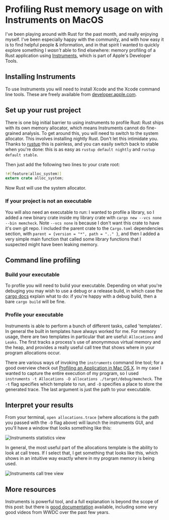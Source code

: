 # Profiling Rust memory usage on with Instruments on MacOS

I've been playing around with Rust for the past month, and really enjoying myself. I've been especially happy with the community, and with how easy it is to find helpful people & information, and in that spirit I wanted to quickly explore something I _wasn't_ able to find elsewhere: memory profiling of a Rust application using [Instruments](https://developer.apple.com/library/content/documentation/DeveloperTools/Conceptual/InstrumentsUserGuide/), which is part of Apple's Developer Tools.

## Installing Instruments

To use Instruments you will need to install Xcode and the Xcode command line tools. These are freely available from [developer.apple.com](http://developer.apple.com). 

## Set up your rust project

There is one big initial barrier to using instruments to profile Rust: Rust ships with its own memory allocator, which means Instruments cannot do fine-grained analysis. To get around this, you will need to switch to the system allocator. This involves installing nightly Rust. Don't let this intimidate you. Thanks to [rustup](https://www.rustup.rs) this is painless, and you can easily switch back to stable when you're done: this is as easy as `rustup default nightly` and `rustup default stable`.

Then just add the following two lines to your crate root:
```rust
!#[feature(alloc_system)]
extern crate alloc_system;
```

Now Rust will use the system allocator.

### If your project is not an executable

You will also need an executable to run: I wanted to profile a library, so I added a new binary crate inside my library crate with `cargo new --vcs none --bin memcheck`. Note `--vcs none` is because I don't want this crate to have it's own git repo. I included the parent crate to the `Cargo.toml` dependencies section, with `parent = {version = "*", path = ".." }`, and then I added a very simple main function that called some library functions that I suspected might have been leaking memory.

## Command line profiling

### Build your executable

To profile you will need to bulid your executable. Depending on what you're debuging you may wish to use a debug or a release build, in which case the [cargo docs](http://doc.crates.io/manifest.html#the-profile-sections) explain what to do: if you're happy with a debug build, then a bare `cargo build` will be fine.

### Profile your executable

Instruments is able to perform a bunch of different tasks, called 'templates'. In general the built in templates have always worked for me. For memory usage, there are two templates in particular that are useful: `Allocations` and `Leaks`. The first tracks a process's use of anonymmous virtual memory and the heap, and provides a really useful call tree that shows where in your program allocations occur. 

There are various ways of invoking the `instruments` command line tool; for a good overview check out [Profiling an Application in Mac OS X](https://gist.github.com/loderunner/36724cc9ee8db66db305).
In my case I wanted to capture the entire execution of my program, so I used `instruments -t Allocations -D allocations ./target/debug/memcheck`. The `-t` flag specifies which template to run, and `-D` specifies a place to store the generated trace. The last argument is just the path to your executable.

## Interpret your results

From your terminal, `open allocations.trace` (where allocations is the path you passed with the `-D` flag above) will launch the instruments GUI, and you'll have a window that looks something like this:

![Instruments statistics view](http://www.cmyr.net/upload/statistics_fixed.png)

In general, the most useful part of the allocations template is the ability to look at call trees. If I select that, I get something that looks like this, which shows in an intuitive way exactly where in my program memory is being used. 

![Instruments call tree view](http://www.cmyr.net/upload/call_tree.png)


## More resources
Instruments is powerful tool, and a full explanation is beyond the scope of this post: but there is [good documentation](https://developer.apple.com/library/content/documentation/DeveloperTools/Conceptual/InstrumentsUserGuide/) available, including some very good videos from WWDC over the past few years.
